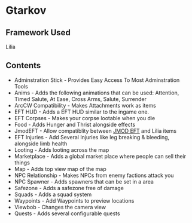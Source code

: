 # Gtarkov

## Framework Used

Lilia

## Contents

- Adminstration Stick - Provides Easy Access To Most Adminstration Tools
- Anims - Adds the following animations that can be used: Attention, Timed Salute, At Ease, Cross Arms, Salute, Surrender
- ArcCW Compatibility - Makes Attachments work as items
- EFT HUD - Adds a EFT HUD similar to the ingame one.
- EFT Corpses - Makes your corpse lootable when you die
- Food - Adds Hunger and Thrist alongside effects
- JmodEFT - Allow compatiblity between [JMOD EFT](https://steamcommunity.com/sharedfiles/filedetails/?id=2804625575) and Lilia items
- EFT Injuries - Add Several Injuries like leg breaking & bleeding, alongside limb health
- Looting - Adds looting across the map
- Marketplace - Adds a global market place where people can sell their things
- Map - Adds top view map of the map
- NPC Relationship - Makes NPCs from enemy factions attack you  
- NPC Spawner - Adds spawners that can be set in a area
- Safezone - Adds a safezone free of damage
- Squads - Adds a squad system 
- Waypoints - Add Waypoints to preview locations
- Viewbob - Changes the camera view
- Quests - Adds several configurable quests